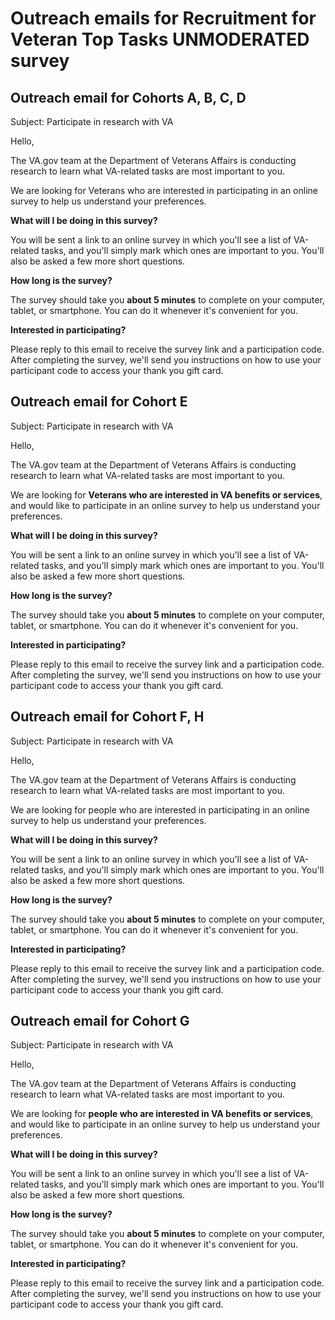 # Outreach emails for Recruitment for Veteran Top Tasks UNMODERATED survey

## Outreach email for Cohorts A, B, C, D

Subject: Participate in research with VA

Hello,

The VA.gov team at the Department of Veterans Affairs is conducting research to learn what VA-related tasks are most important to you.

We are looking for Veterans who are interested in participating in an online survey to help us understand your preferences.

**What will I be doing in this survey?**

You will be sent a link to an online survey in which you'll see a list of VA-related tasks, and you'll simply mark which ones are important to you. You'll also be asked a few more short questions.

**How long is the survey?**

The survey should take you **about 5 minutes** to complete on your computer, tablet, or smartphone. You can do it whenever it's convenient for you.

**Interested in participating?** 

Please reply to this email to receive the survey link and a participation code. After completing the survey, we'll send you instructions on how to use your participant code to access your thank you gift card.


## Outreach email for Cohort E

Subject: Participate in research with VA

Hello,

The VA.gov team at the Department of Veterans Affairs is conducting research to learn what VA-related tasks are most important to you.

We are looking for **Veterans who are interested in VA benefits or services**, and would like to participate in an online survey to help us understand your preferences. 

**What will I be doing in this survey?**

You will be sent a link to an online survey in which you'll see a list of VA-related tasks, and you'll simply mark which ones are important to you. You'll also be asked a few more short questions.

**How long is the survey?**

The survey should take you **about 5 minutes** to complete on your computer, tablet, or smartphone. You can do it whenever it's convenient for you.

**Interested in participating?** 

Please reply to this email to receive the survey link and a participation code. After completing the survey, we'll send you instructions on how to use your participant code to access your thank you gift card.


## Outreach email for Cohort F, H

Subject: Participate in research with VA

Hello,

The VA.gov team at the Department of Veterans Affairs is conducting research to learn what VA-related tasks are most important to you.

We are looking for people who are interested in participating in an online survey to help us understand your preferences.

**What will I be doing in this survey?**

You will be sent a link to an online survey in which you'll see a list of VA-related tasks, and you'll simply mark which ones are important to you. You'll also be asked a few more short questions.

**How long is the survey?**

The survey should take you **about 5 minutes** to complete on your computer, tablet, or smartphone. You can do it whenever it's convenient for you.

**Interested in participating?** 

Please reply to this email to receive the survey link and a participation code. After completing the survey, we'll send you instructions on how to use your participant code to access your thank you gift card.


## Outreach email for Cohort G

Subject: Participate in research with VA

Hello,

The VA.gov team at the Department of Veterans Affairs is conducting research to learn what VA-related tasks are most important to you.

We are looking for **people who are interested in VA benefits or services**, and would like to participate in an online survey to help us understand your preferences. 

**What will I be doing in this survey?**

You will be sent a link to an online survey in which you'll see a list of VA-related tasks, and you'll simply mark which ones are important to you. You'll also be asked a few more short questions.

**How long is the survey?**

The survey should take you **about 5 minutes** to complete on your computer, tablet, or smartphone. You can do it whenever it's convenient for you.

**Interested in participating?** 

Please reply to this email to receive the survey link and a participation code. After completing the survey, we'll send you instructions on how to use your participant code to access your thank you gift card.



